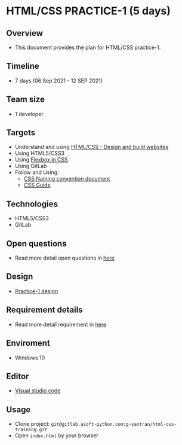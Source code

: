 # HTML/CSS PRACTICE-1 (5 days)
## Overview
  + This document provides the plan for HTML/CSS practice-1.

## Timeline
  + 7 days (06 Sep 2021 - 12 SEP 2021)

## Team size
  + 1 developer

## Targets
  + Understand and using [HTML/CSS - Design and build websites](https://drive.google.com/file/d/0B8qLV3MMnCELODc3Y2tWRnZlTlU/view)
  + Using HTML5/CSS3
  + Using [Flexbox in CSS](http://cssreference.io/flexbox)
  + Using GitLab
  + Follow and Using:
    - [CSS Naming convention document](https://drive.google.com/file/d/0B7etZYEsK6j5SnUxYnoxaGREMUE/view)
    - [CSS Guide](https://cssguidelin.es/)

## Technologies
  + HTML5/CSS3
  + GitLab

## Open questions
  + Read more detail open questions in [here](https://gitlab.asoft-python.com/bgh/html-css/html-css/-/wikis/home)

## Design
  + [Practice-1 design](https://www.figma.com/file/HI9mvLf7dYAUfkNF2zbuTusY/design-2?node-id=0%3A1)

## Requirement details
  + Read more detail requirement in [here](https://docs.google.com/document/d/1yD7_wDcj819w1bP4haKlidKcdlcCOloTi5T4ZUUwT1M/edit?usp=sharing)

## Enviroment
  + Windows 10

## Editor
  + [Visual studio code](https://code.visualstudio.com)

## Usage
  + Clone project: `git@gitlab.asoft-python.com:g-vantran/html-css-training.git`
  + Open `index.html` by your browser